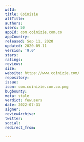 ```yaml
---
wsId: 
title: Coinizie
altTitle: 
authors: 
users: 50
appId: com.coinizie.com.co
appCountry: 
released: Sep 11, 2020
updated: 2020-09-11
version: '9.0'
stars: 
ratings: 
reviews: 
size: 
website: https://www.coinizie.com/
repository: 
issue: 
icon: com.coinizie.com.co.png
bugbounty: 
meta: stale
verdict: fewusers
date: 2022-07-31
signer: 
reviewArchive: 
twitter: 
social: 
redirect_from: 

---
```


